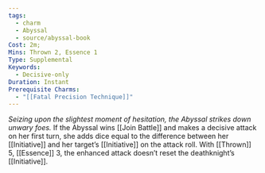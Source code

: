 ```yaml
---
tags:
  - charm
  - Abyssal
  - source/abyssal-book
Cost: 2m; 
Mins: Thrown 2, Essence 1
Type: Supplemental
Keywords:
  - Decisive-only
Duration: Instant
Prerequisite Charms:
  - "[[Fatal Precision Technique]]"
---
```

*Seizing upon the slightest moment of hesitation, the Abyssal strikes down unwary foes.*
If the Abyssal wins [[Join Battle]] and makes a decisive attack on her first turn, she adds dice equal to the difference between her [[Initiative]] and her target’s [[Initiative]] on the attack roll.
With [[Thrown]] 5, [[Essence]] 3, the enhanced attack doesn’t reset the deathknight’s [[Initiative]].